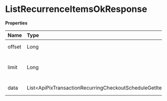 # ListRecurrenceItemsOkResponse

**Properties**

| Name   | Type                                                                 | Required | Description                        |
| :----- | :------------------------------------------------------------------- | :------- | :--------------------------------- |
| offset | Long                                                                 | ❌       | List starting element              |
| limit  | Long                                                                 | ❌       | Number of list elements (max: 100) |
| data   | List\<ApiPixTransactionRecurringCheckoutScheduleGetItemResponseDto\> | ❌       | List of objects                    |

<!-- This file was generated by liblab | https://liblab.com/ -->
